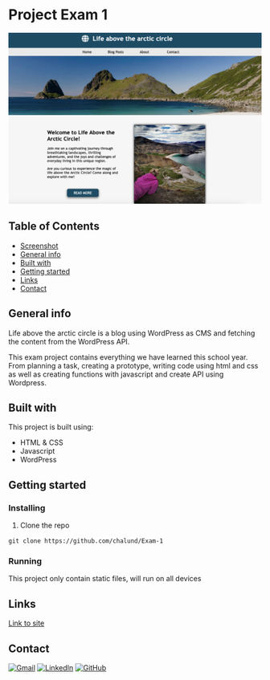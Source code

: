 # Project Exam 1
![Screenshot](./images/exam.png)

## Table of Contents
* [Screenshot](#screenshot)
* [General info](#General-info)
* [Built with](#built-with)
* [Getting started](#getting-started)
* [Links](#Links) 
* [Contact](#contact)

## General info
Life above the arctic circle is a blog using WordPress as CMS and fetching the content from the WordPress API.

This exam project contains everything we have learned this school year. From planning a task, creating a prototype, writing code using html and css as well as creating functions with javascript and create API using Wordpress.

## Built with
This project is built using:
- HTML & CSS
- Javascript
- WordPress

## Getting started
### Installing
1. Clone the repo
```
git clone https://github.com/chalund/Exam-1
```
### Running
This project only contain static files, will run on all devices

## Links
[Link to site](https://lifeabove.netlify.app/)  

## Contact
[![Gmail](https://img.shields.io/badge/Gmail-D14836?style=for-the-badge&logo=gmail&logoColor=white)](mailto:chalund@gmail.com)
[![LinkedIn](https://img.shields.io/badge/LinkedIn-0077B5?style=for-the-badge&logo=linkedin&logoColor=white)](https://pe.linkedin.com/in/charlotte-lund-48419b249/)
[![GitHub](https://img.shields.io/badge/GitHub-100000?style=for-the-badge&logo=github&logoColor=white)](https://github.com/chalund)
